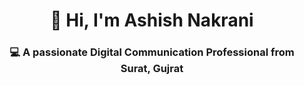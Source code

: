 <h1 align="center">🙋 Hi, I'm Ashish Nakrani</h1>
<h3 align="center">💻 A passionate Digital Communication Professional from Surat, Gujrat</h3>
